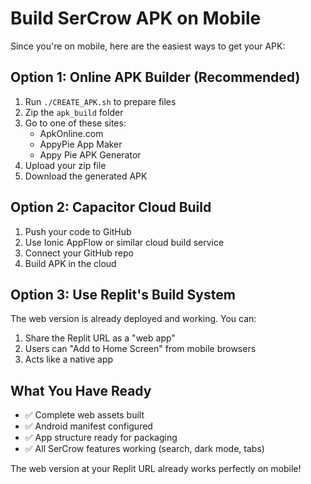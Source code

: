 # Build SerCrow APK on Mobile

Since you're on mobile, here are the easiest ways to get your APK:

## Option 1: Online APK Builder (Recommended)
1. Run `./CREATE_APK.sh` to prepare files
2. Zip the `apk_build` folder
3. Go to one of these sites:
   - ApkOnline.com
   - AppyPie App Maker
   - Appy Pie APK Generator
4. Upload your zip file
5. Download the generated APK

## Option 2: Capacitor Cloud Build
1. Push your code to GitHub
2. Use Ionic AppFlow or similar cloud build service
3. Connect your GitHub repo
4. Build APK in the cloud

## Option 3: Use Replit's Build System
The web version is already deployed and working. You can:
1. Share the Replit URL as a "web app"
2. Users can "Add to Home Screen" from mobile browsers
3. Acts like a native app

## What You Have Ready
- ✅ Complete web assets built
- ✅ Android manifest configured  
- ✅ App structure ready for packaging
- ✅ All SerCrow features working (search, dark mode, tabs)

The web version at your Replit URL already works perfectly on mobile!